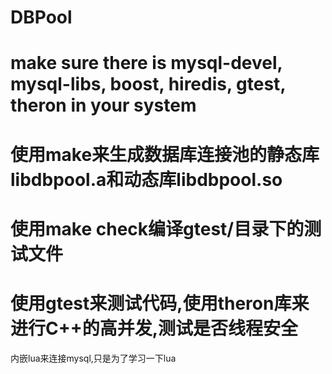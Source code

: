 
DBPool
======

make sure there is mysql-devel, mysql-libs, boost, hiredis, gtest, theron in your system
======

使用make来生成数据库连接池的静态库libdbpool.a和动态库libdbpool.so
======
使用make check编译gtest/目录下的测试文件
======

使用gtest来测试代码,使用theron库来进行C++的高并发,测试是否线程安全
======

内嵌lua来连接mysql,只是为了学习一下lua
